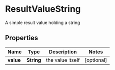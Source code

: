 

# ResultValueString

A simple result value holding a string

## Properties

| Name | Type | Description | Notes |
|------------ | ------------- | ------------- | -------------|
|**value** | **String** | the value itself |  [optional] |



